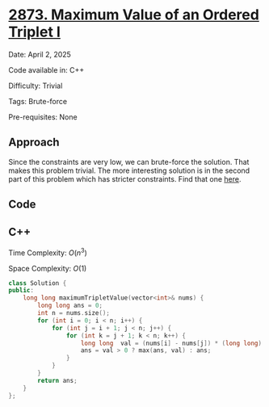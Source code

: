 # [2873. Maximum Value of an Ordered Triplet I](https://leetcode.com/problems/maximum-value-of-an-ordered-triplet-i/)

Date: April 2, 2025

Code available in: C++

Difficulty: Trivial

Tags: Brute-force

Pre-requisites: None

## Approach
Since the constraints are very low, we can brute-force the solution. That makes this problem trivial. The more interesting solution is in the second part of this problem which has stricter constraints. Find that one [here](https://github.com/thisisamish/dsa/blob/main/leetcode-daily/03-april-2025/README.md).

## Code

## C++

Time Complexity: $O(n^3)$

Space Complexity: $O(1)$

```cpp
class Solution {
public:
    long long maximumTripletValue(vector<int>& nums) {
        long long ans = 0;
        int n = nums.size();
        for (int i = 0; i < n; i++) {
            for (int j = i + 1; j < n; j++) {
                for (int k = j + 1; k < n; k++) {
                    long long  val = (nums[i] - nums[j]) * (long long) nums[k];
                    ans = val > 0 ? max(ans, val) : ans;
                }
            }
        }
        return ans;
    }
};
```